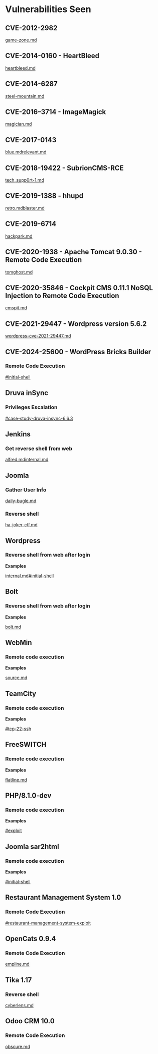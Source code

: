 # Vulnerabilities Seen

## CVE-2012-2982

[game-zone.md](../../walkthroughs/tryhackme/game-zone.md "mention")

## CVE-2014-0160 - HeartBleed

[heartbleed.md](../../walkthroughs/tryhackme/heartbleed.md "mention")

## CVE-2014-6287

[steel-mountain.md](../../walkthroughs/tryhackme/steel-mountain.md "mention")

## CVE-2016–3714 - ImageMagick

[magician.md](../../walkthroughs/tryhackme/magician.md "mention")

## CVE-2017-0143

[blue.md](../../walkthroughs/tryhackme/blue.md "mention")[relevant.md](../../walkthroughs/tryhackme/relevant.md "mention")

## CVE-2018-19422 - SubrionCMS-RCE

[tech\_supp0rt-1.md](../../walkthroughs/tryhackme/tech\_supp0rt-1.md "mention")

## CVE-2019-1388 - hhupd

[retro.md](../../walkthroughs/tryhackme/retro.md "mention")[blaster.md](../../walkthroughs/tryhackme/blaster.md "mention")

## CVE-2019-6714

[hackpark.md](../../walkthroughs/tryhackme/hackpark.md "mention")

## CVE-2020-1938 - Apache Tomcat 9.0.30 - Remote Code Execution

[tomghost.md](../../walkthroughs/tryhackme/tomghost.md "mention")

## CVE-2020-35846 - Cockpit CMS 0.11.1 NoSQL Injection to Remote Code Execution

[cmspit.md](../../walkthroughs/tryhackme/cmspit.md "mention")

## CVE-2021-29447 - Wordpress version 5.6.2

[wordpress-cve-2021-29447.md](../../walkthroughs/tryhackme/wordpress-cve-2021-29447.md "mention")

## CVE-2024-25600 -  WordPress Bricks Builder&#x20;

### Remote Code Execution

[#initial-shell](../../walkthroughs/tryhackme/tryhack3m-bricks-heist.md#initial-shell "mention")

## Druva inSync

### Privileges Escalation

[#case-study-druva-insync-6.6.3](../../walkthroughs/tryhackme/windows-privilege-escalation.md#case-study-druva-insync-6.6.3 "mention")

## Jenkins

### Get reverse shell from web

[alfred.md](../../walkthroughs/tryhackme/alfred.md "mention")[internal.md](../../walkthroughs/tryhackme/internal.md "mention")

## Joomla

### Gather User Info

[daily-bugle.md](../../walkthroughs/tryhackme/daily-bugle.md "mention")

### Reverse shell&#x20;

[ha-joker-ctf.md](../../walkthroughs/tryhackme/ha-joker-ctf.md "mention")

## Wordpress

### Reverse shell from web after login

**Examples**

[internal.md](../../walkthroughs/tryhackme/internal.md "mention")[#initial-shell](../../walkthroughs/tryhackme/wekor.md#initial-shell "mention")

## Bolt

### Reverse shell from web after login

**Examples**

[bolt.md](../../walkthroughs/tryhackme/bolt.md "mention")

## WebMin

### Remote code execution

**Examples**

[source.md](../../walkthroughs/tryhackme/source.md "mention")

## TeamCity

### Remote code execution

**Examples**

[#tcp-22-ssh](../../walkthroughs/tryhackme/vulnnet-internal.md#tcp-22-ssh "mention")

## FreeSWITCH

### Remote code execution

**Examples**

[flatline.md](../../walkthroughs/tryhackme/flatline.md "mention")

## PHP/8.1.0-dev

### Remote code execution

**Examples**

[#exploit](../../walkthroughs/tryhackme/agent-t.md#exploit "mention")

## Joomla sar2html

### Remote code execution

**Examples**

[#initial-shell](../../walkthroughs/tryhackme/boiler-ctf.md#initial-shell "mention")



## Restaurant Management System 1.0&#x20;

### Remote Code Execution

[#restaurant-management-system-exploit](../../walkthroughs/tryhackme/zeno.md#restaurant-management-system-exploit "mention")



## OpenCats 0.9.4&#x20;

### Remote Code Execution

[empline.md](../../walkthroughs/tryhackme/empline.md "mention")



## Tika 1.17

### Reverse shell

[cyberlens.md](../../walkthroughs/tryhackme/cyberlens.md "mention")

## Odoo CRM 10.0&#x20;

### Remote Code Execution&#x20;

[obscure.md](../../walkthroughs/tryhackme/obscure.md "mention")
